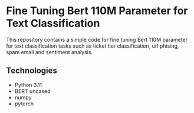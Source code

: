 # Fine Tuning Bert 110M Parameter for Text Classification

This repository contains a simple code for fine tuning Bert 110M parameter for text classification tasks such as ticket tier classification, url phising, spam email and sentiment analysis.


## Technologies

- Python 3.11
- BERT uncased
- numpy
- pytorch
